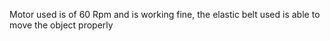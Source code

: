 Motor used is of 60 Rpm and is working fine, the elastic belt used is able to move the object properly 